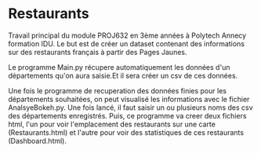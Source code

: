 # Restaurants
Travail principal du module PROJ632 en 3ème années à Polytech Annecy formation IDU. Le but est de créer un dataset contenant des informations sur des restaurants français à partir des Pages Jaunes. 

Le programme Main.py récupere automatiquement les données d'un départements qu'on aura saisie.Et il sera créer un csv de ces données.

Une fois le programme de recuperation des données finies pour les départements souhaitées, on peut visualisé les informations avec le fichier AnalsyeBokeh.py. Une fois lancé, il faut saisir un ou plusieurs noms des csv des départements enregistrés. Puis, ce programme va creer deux fichiers html, l'un pour voir l'emplacement des restaurants sur une carte (Restaurants.html) et l'autre pour voir des statistiques de ces restaurants (Dashboard.html).

